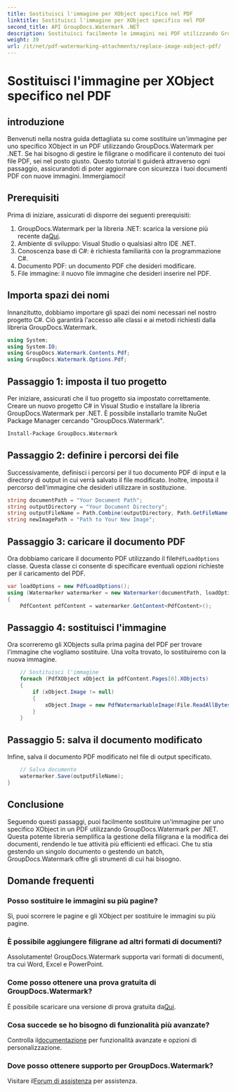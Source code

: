 ```yaml
---
title: Sostituisci l'immagine per XObject specifico nel PDF
linktitle: Sostituisci l'immagine per XObject specifico nel PDF
second_title: API GroupDocs.Watermark .NET
description: Sostituisci facilmente le immagini nei PDF utilizzando GroupDocs.Watermark per .NET con questa guida passo passo. Perfetto per gestire i contenuti PDF in modo efficiente.
weight: 39
url: /it/net/pdf-watermarking-attachments/replace-image-xobject-pdf/
---
```


# Sostituisci l'immagine per XObject specifico nel PDF

## introduzione
Benvenuti nella nostra guida dettagliata su come sostituire un'immagine per uno specifico XObject in un PDF utilizzando GroupDocs.Watermark per .NET. Se hai bisogno di gestire le filigrane o modificare il contenuto dei tuoi file PDF, sei nel posto giusto. Questo tutorial ti guiderà attraverso ogni passaggio, assicurandoti di poter aggiornare con sicurezza i tuoi documenti PDF con nuove immagini. Immergiamoci!
## Prerequisiti
Prima di iniziare, assicurati di disporre dei seguenti prerequisiti:
1.  GroupDocs.Watermark per la libreria .NET: scarica la versione più recente da[Qui](https://releases.groupdocs.com/Watermark/net/).
2. Ambiente di sviluppo: Visual Studio o qualsiasi altro IDE .NET.
3. Conoscenza base di C#: è richiesta familiarità con la programmazione C#.
4. Documento PDF: un documento PDF che desideri modificare.
5. File immagine: il nuovo file immagine che desideri inserire nel PDF.

## Importa spazi dei nomi
Innanzitutto, dobbiamo importare gli spazi dei nomi necessari nel nostro progetto C#. Ciò garantirà l'accesso alle classi e ai metodi richiesti dalla libreria GroupDocs.Watermark.
```csharp
using System;
using System.IO;
using GroupDocs.Watermark.Contents.Pdf;
using GroupDocs.Watermark.Options.Pdf;
```
## Passaggio 1: imposta il tuo progetto
Per iniziare, assicurati che il tuo progetto sia impostato correttamente. Creare un nuovo progetto C# in Visual Studio e installare la libreria GroupDocs.Watermark per .NET. È possibile installarlo tramite NuGet Package Manager cercando "GroupDocs.Watermark".
```sh
Install-Package GroupDocs.Watermark
```
## Passaggio 2: definire i percorsi dei file
Successivamente, definisci i percorsi per il tuo documento PDF di input e la directory di output in cui verrà salvato il file modificato. Inoltre, imposta il percorso dell'immagine che desideri utilizzare in sostituzione.
```csharp
string documentPath = "Your Document Path";
string outputDirectory = "Your Document Directory";
string outputFileName = Path.Combine(outputDirectory, Path.GetFileName(documentPath));
string newImagePath = "Path to Your New Image";
```
## Passaggio 3: caricare il documento PDF
 Ora dobbiamo caricare il documento PDF utilizzando il file`PdfLoadOptions` classe. Questa classe ci consente di specificare eventuali opzioni richieste per il caricamento del PDF.
```csharp
var loadOptions = new PdfLoadOptions();
using (Watermarker watermarker = new Watermarker(documentPath, loadOptions))
{
    PdfContent pdfContent = watermarker.GetContent<PdfContent>();
```
## Passaggio 4: sostituisci l'immagine
Ora scorreremo gli XObjects sulla prima pagina del PDF per trovare l'immagine che vogliamo sostituire. Una volta trovato, lo sostituiremo con la nuova immagine.
```csharp
    // Sostituisci l'immagine
    foreach (PdfXObject xObject in pdfContent.Pages[0].XObjects)
    {
        if (xObject.Image != null)
        {
            xObject.Image = new PdfWatermarkableImage(File.ReadAllBytes(newImagePath));
        }
    }
```
## Passaggio 5: salva il documento modificato
Infine, salva il documento PDF modificato nel file di output specificato.
```csharp
    // Salva documento
    watermarker.Save(outputFileName);
}
```

## Conclusione
Seguendo questi passaggi, puoi facilmente sostituire un'immagine per uno specifico XObject in un PDF utilizzando GroupDocs.Watermark per .NET. Questa potente libreria semplifica la gestione della filigrana e la modifica dei documenti, rendendo le tue attività più efficienti ed efficaci. Che tu stia gestendo un singolo documento o gestendo un batch, GroupDocs.Watermark offre gli strumenti di cui hai bisogno.
## Domande frequenti
### Posso sostituire le immagini su più pagine?
Sì, puoi scorrere le pagine e gli XObject per sostituire le immagini su più pagine.
### È possibile aggiungere filigrane ad altri formati di documenti?
Assolutamente! GroupDocs.Watermark supporta vari formati di documenti, tra cui Word, Excel e PowerPoint.
### Come posso ottenere una prova gratuita di GroupDocs.Watermark?
 È possibile scaricare una versione di prova gratuita da[Qui](https://releases.groupdocs.com/).
### Cosa succede se ho bisogno di funzionalità più avanzate?
 Controlla il[documentazione](https://tutorials.groupdocs.com/Watermark/net/) per funzionalità avanzate e opzioni di personalizzazione.
### Dove posso ottenere supporto per GroupDocs.Watermark?
 Visitare il[Forum di assistenza](https://forum.groupdocs.com/c/watermark/19) per assistenza.